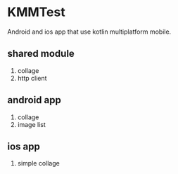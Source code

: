 # KMMTest

Android and ios app that use kotlin multiplatform mobile.

## shared module
1. collage
2. http client

## android app
1. collage
2. image list

## ios app
1. simple collage
